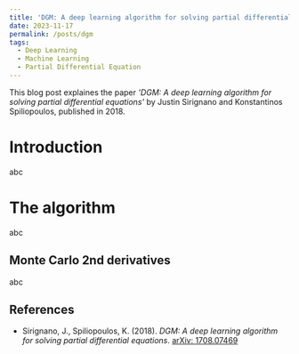 ```yaml
---
title: 'DGM: A deep learning algorithm for solving partial differential equations'
date: 2023-11-17
permalink: /posts/dgm
tags:
  - Deep Learning 
  - Machine Learning
  - Partial Differential Equation
---
```


This blog post explaines the paper *'DGM: A deep learning algorithm for solving partial differential equations'* by Justin Sirignano and Konstantinos Spiliopoulos, published in 2018.

Introduction
======
abc

The algorithm
======
abc

Monte Carlo 2nd derivatives
------
abc

## References

- Sirignano, J., Spiliopoulos, K. (2018). *DGM: A deep learning algorithm for solving partial differential equations*. [arXiv: 1708.07469](https://arxiv.org/abs/1708.07469)
